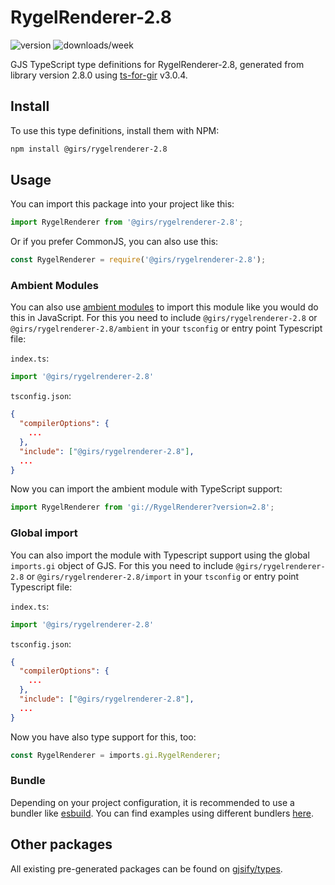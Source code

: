 
# RygelRenderer-2.8

![version](https://img.shields.io/npm/v/@girs/rygelrenderer-2.8)
![downloads/week](https://img.shields.io/npm/dw/@girs/rygelrenderer-2.8)


GJS TypeScript type definitions for RygelRenderer-2.8, generated from library version 2.8.0 using [ts-for-gir](https://github.com/gjsify/ts-for-gir) v3.0.4.


## Install

To use this type definitions, install them with NPM:
```bash
npm install @girs/rygelrenderer-2.8
```

## Usage

You can import this package into your project like this:
```ts
import RygelRenderer from '@girs/rygelrenderer-2.8';
```

Or if you prefer CommonJS, you can also use this:
```ts
const RygelRenderer = require('@girs/rygelrenderer-2.8');
```

### Ambient Modules

You can also use [ambient modules](https://github.com/gjsify/ts-for-gir/tree/main/packages/cli#ambient-modules) to import this module like you would do this in JavaScript.
For this you need to include `@girs/rygelrenderer-2.8` or `@girs/rygelrenderer-2.8/ambient` in your `tsconfig` or entry point Typescript file:

`index.ts`:
```ts
import '@girs/rygelrenderer-2.8'
```

`tsconfig.json`:
```json
{
  "compilerOptions": {
    ...
  },
  "include": ["@girs/rygelrenderer-2.8"],
  ...
}
```

Now you can import the ambient module with TypeScript support: 

```ts
import RygelRenderer from 'gi://RygelRenderer?version=2.8';
```

### Global import

You can also import the module with Typescript support using the global `imports.gi` object of GJS.
For this you need to include `@girs/rygelrenderer-2.8` or `@girs/rygelrenderer-2.8/import` in your `tsconfig` or entry point Typescript file:

`index.ts`:
```ts
import '@girs/rygelrenderer-2.8'
```

`tsconfig.json`:
```json
{
  "compilerOptions": {
    ...
  },
  "include": ["@girs/rygelrenderer-2.8"],
  ...
}
```

Now you have also type support for this, too:

```ts
const RygelRenderer = imports.gi.RygelRenderer;
```

### Bundle

Depending on your project configuration, it is recommended to use a bundler like [esbuild](https://esbuild.github.io/). You can find examples using different bundlers [here](https://github.com/gjsify/ts-for-gir/tree/main/examples).

## Other packages

All existing pre-generated packages can be found on [gjsify/types](https://github.com/gjsify/types).

